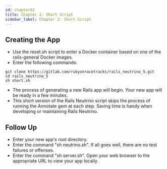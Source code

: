 ```yaml
---
id: chapter02
title: Chapter 2: Short Script
sidebar_label: Chapter 2: Short Script
---
```


## Creating the App 
* Use the reset.sh script to enter a Docker container based on one of the rails-general Docker images.
* Enter the following commands:
```
git clone https://gitlab.com/rubyonracetracks/rails_neutrino_5.git
cd rails_neutrino_5
sh short.sh
```
* The process of generating a new Rails app will begin.  Your new app will be ready in a few minutes.
* This short version of the Rails Neutrino script skips the process of running the Annotate gem at each step.  Saving time is handy when developing or maintaining Rails Neutrino.

## Follow Up
* Enter your new app's root directory.
* Enter the command "sh neutrino.sh".  If all goes well, there are no test failures or offenses.
* Enter the command "sh server.sh".  Open your web browser to the appropriate URL to view your app locally.
